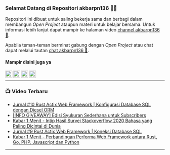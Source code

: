 ### Selamat Datang di Repositori akbarpn136 🙏🏻

Repositori ini dibuat untuk saling bekerja sama dan berbagi dalam membangun _Open Project_ ataupun materi untuk belajar 
bersama. Untuk informasi lebih lanjut dapat mampir ke halaman video 
[channel akbarpn136 🎥](https://youtube.com/user/akbarpn136).

Apabila teman-teman berminat gabung dengan _Open Project_ atau chat dapat melalui tautan 
[chat akbarpn136 💬](https://discord.gg/7dTG9sg).

#### Mampir disini juga ya
[<img align="left" alt="akbarpn136 | YouTube" width="22px" src="https://cdn.jsdelivr.net/npm/simple-icons@v3/icons/youtube.svg" />][youtube]
[<img align="left" alt="akbarpn136 | Twitter" width="22px" src="https://cdn.jsdelivr.net/npm/simple-icons@v3/icons/twitter.svg" />][twitter]
[<img align="left" alt="akbarpn136 | LinkedIn" width="22px" src="https://cdn.jsdelivr.net/npm/simple-icons@v3/icons/linkedin.svg" />][linkedin]
[<img align="left" alt="akbarpn136 | Instagram" width="22px" src="https://cdn.jsdelivr.net/npm/simple-icons@v3/icons/instagram.svg" />][instagram]

[twitter]: https://twitter.com/akbarpn136
[youtube]: https://www.youtube.com/user/akbarpn136
[instagram]: https://instagram.com/akbarpn136
[linkedin]: https://www.linkedin.com/in/arizal-akbar-zikri-63461458/

<br />

---

### 📺 Video Terbaru
<!-- YOUTUBE:START -->
- [Jurnal #10 Rust Actix Web Framework | Konfigurasi Database SQL dengan Diesel ORM](https://www.youtube.com/watch?v=zgmR8sKLWdU)
- [[INFO GIVEAWAY] Edisi Syukuran Sederhana untuk Subscribers](https://www.youtube.com/watch?v=zhGsYDHVI9o)
- [Kabar 1 Menit - Intip Hasil Survei Stackoverflow 2020 Bahasa yang Paling Dicintai di Dunia](https://www.youtube.com/watch?v=UDtRsD_8Prw)
- [Jurnal #9 Rust Actix Web Framework | Koneksi Database SQL](https://www.youtube.com/watch?v=JkQyTloH8ng)
- [Kabar 1 Menit - Perbandingan Performa Web Framework antara Rust, Go, PHP, Javascript dan Python](https://www.youtube.com/watch?v=n8UhkT4VGMg)
<!-- YOUTUBE:END -->

---
